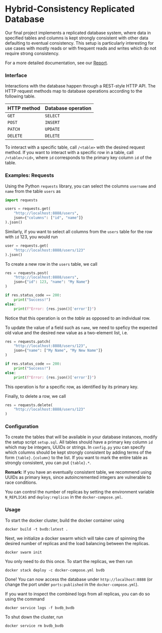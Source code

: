 # Hybrid-Consistency Replicated Database
Our final project implements a replicated database system, where data in specified tables and columns is kept strongly consistent with other data defaulting to eventual consistency. This setup is particularly interesting for use cases with mostly reads or with frequent reads and writes which do not require strong consistency.

For a more detailed documentation, see our [Report](report.pdf).

### Interface
Interactions with the database happen through a REST-style HTTP API. The HTTP request methods map to database operations according to the following table.

| **HTTP method** | **Database operation** |
| --------------- | ---------------------- |
| `GET`           | `SELECT`               |
| `POST`          | `INSERT`               |
| `PATCH`         | `UPDATE`               |
| `DELETE`        | `DELETE`               |

To interact with a specific table, call `/<table>` with the desired request method. If you want to interact with a specific row in a table, call `/<table>/<id>`, where `id` corresponds to the primary key column `id` of the table.

### Examples: Requests
Using the Python `requests` library, you can select the columns `username` and `name` from the table `users` as
```python
import requests

users = requests.get(
    "http://localhost:8888/users", 
    json={"columns": ["id", "name"]}
).json()
```
Similarly, if you want to select all columns from the `users` table for the row with `id` 123, you would run
```python
user = requests.get(
    "http://localhost:8888/users/123"
).json()
```
To create a new row in the `users` table, we call
```python
res = requests.post(
    "http://localhost:8888/users",
    json={"id": 123, "name": "My Name"}
)

if res.status_code == 200:
    print("Success!")
else:
    print(f"Error: {res.json()['error']}")
```
Notice that this operation is on the *table* as opposed to an individual row.

To update the value of a field such as `name`, we need to speficy the expected old value and the desired new value as a two-element list, i.e.
```python
res = requests.patch(
    "http://localhost:8888/users/123",
    json={"name": ["My Name", "My New Name"]}
)

if res.status_code == 200:
    print("Success!")
else:
    print(f"Error: {res.json()['error']}")
```
This operation is for a specific row, as identified by its primary key.

Finally, to delete a row, we call
```python
res = requests.delete(
    "http://localhost:8888/users/123"
)
```

### Configuration
To create the tables that will be available in your database instances, modify the setup script `setup.sql`. All tables should have a primary key column `id` which may be integers, UUIDs or strings. In `config.py` you can specify which columns should be kept strongly consistent by adding terms of the form `{table}.{column}` to the list. If you want to mark the entire table as strongly consistent, you can put `{table}.*`.

**Remark:** If you have an eventually consistent table, we recommend using UUIDs as primary keys, since autoincremented integers are vulnerable to race conditions.

You can control the number of replicas by setting the environment variable `N_REPLICAS` and `deploy:replicas` in the `docker-compose.yml`.

### Usage
To start the docker cluster, build the docker container using
```
docker build -t bvdb:latest .
```

Next, we initialize a docker swarm which will take care of spinning the desired number of replicas and the load balancing between the replicas.
```
docker swarm init
```
You only need to do this once. To start the replicas, we then run
```
docker stack deploy -c docker-compose.yml bvdb
```

Done! You can now access the database under `http://localhost:8888` (or change the port under `ports:published` in the `docker-compose.yml`).

If you want to inspect the combined logs from all replicas, you can do so using the command
```
docker service logs -f bvdb_bvdb
```

To shut down the cluster, run
```
docker service rm bvdb_bvdb
```